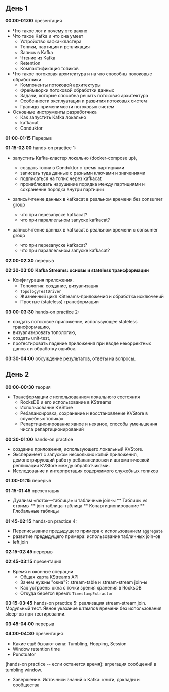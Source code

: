 ## День 1

**00:00-01:00** презентация

  - Что такое лог и почему это важно
  - Что такое Kafka и что она умеет
    - Устройство кафка-кластера
    - Топики, партиции и репликация
    - Запись в Kafka
    - Чтение из Kafka
    - Retention
    - Компактификация топиков
  - Что такое потоковая архитектура и на что способны потоковые обработчики
    - Компоненты потоковой архитектуры
    - Фреймворки потоковой обработки данных
    - Задачи, которые способна решать потоковая архитектура
    - Особенности эксплуатации и развития потоковых систем
    - Границы применимости потоковых систем
  - Основные инструменты разработчика
    - Как запустить Kafka локально
    - kafkacat
    - Conduktor 

**01:00-01:15** Перерыв 

**01:15-02:00** hands-on practice 1: 

* запустить Kafka-кластер локально (docker-compose up), 
  * создать топик в Conduktor с тремя партициями
  * записать туда данные с разными ключами и значениями
  * подписаться на топик через kafkacat
  * пронаблюдать нарушение порядка между партициями и сохранение порядка внутри партиции

* запись/чтение данных в kafkacat в реальном времени без consumer group
  * что при перезапуске kafkacat? 
  * что при параллельном запуске kafkacat?

* запись/чтение данных в kafkacat в реальном времени c consumer group
  * что при перезапуске kafkacat? 
  * что при параллельном запуске kafkacat?

**02:00-02:30** перерыв

**02:30-03:00**
**Kafka Streams: основы и stateless трансформации**

* Конфигурация приложения. 
  * Топология: создание, визуализация
  * `TopologyTestDriver`
  * Жизненный цикл KStreams-приложения и обработка исключений
  * Простые (stateless) трансформации 

**03:00-03:30** hands-on practice 2: 

* создать потоковое приложение, использующее stateless трансформацию, 
* визуализировать топологию,
* создать unit-test, 
* протестировать падение приложения при вводе некорректных данных и обработку ошибок.

**03:30-04:00** обсуждение результатов, ответы на вопросы. 

## День 2
**00:00-00:30** теория

* Трансформации с использованием локального состояния
  * RocksDB и его использование в KStreams
  * Использование KVStore
  * Ребалансировка, сохранение и восстановление KVStore в служебных топиках
  * Репартиционирование явное и неявное, способы уменьшения числа репартиционирований

**00:30-01:00** hands-on practice 

* создание приложения, использующего локальный KVStore. 
* Эксперимент с запуском нескольких копий приложения, демонстрирующий работу ребалансировки и автоматической репликации KVStore между обработчиками. 
* Исследование и интерпретация содержимого служебных топиков

**01:00-01:15** перерыв

**01:15-01:45** презентация

* Дуализм «поток—таблица» и табличные join-ы
  ** Таблицы vs стримы
  ** join таблица-таблица
  ** Копартиционирование
  ** Глобальные таблицы
  
**01:45-02:15** hands-on practice 4: 

* Переписывание предыдущего примера с использованием `aggregate`
* развитие предыдущего примера: использование табличных join-ов
* left join

**02:15-02:45** перерыв

**02:45-03:15** презентация

* Время и оконные операции
  * Общая карта KStreams API
  * Зачем нужны "окна"?: stream-table и stream-stream join-ы
  * Как устроены окна с точки зрения хранения в RocksDB
  * Откуда берётся время: `TimestampExtractor`

**03:15-03:45**
hands-on practice 5: реализация stream-stream join. Модульный тест. Явное указание штампов времени без использования sleep-ов при тестировании.

**03:45-04:00** перерыв

**04:00-04:30** презентация

* Какие ещё бывают окна: Tumbling, Hopping, Session
* Window retention time
* Punctuator

(hands-on practice -- если останется время): агрегация сообщений в tumbling window.

* Завершение. Источники знаний о Kafka: книги, доклады и сообщества

